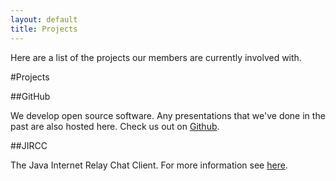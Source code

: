 ```yaml
---
layout: default
title: Projects
---
```


Here are a list of the projects our members are currently involved with.

#Projects

##GitHub

We develop open source software. Any presentations that we've done in
the past are also hosted here. Check us out on [Github][github].


##JIRCC

The Java Internet Relay Chat Client. For more information see [here][jircc].


[github]: http://github.com/ecsig
[jircc]: https://sites.google.com/site/jaredpatton173jircc/
